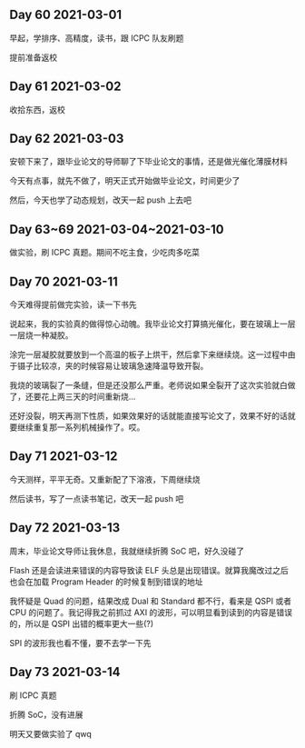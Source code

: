 ## Day 60 2021-03-01

早起，学排序、高精度，读书，跟 ICPC 队友刷题

提前准备返校

## Day 61 2021-03-02

收拾东西，返校

## Day 62 2021-03-03

安顿下来了，跟毕业论文的导师聊了下毕业论文的事情，还是做光催化薄膜材料

今天有点事，就先不做了，明天正式开始做毕业论文，时间更少了

然后，今天也学了动态规划，改天一起 push 上去吧

## Day 63~69 2021-03-04~2021-03-10

做实验，刷 ICPC 真题。期间不吃主食，少吃肉多吃菜

## Day 70 2021-03-11

今天难得提前做完实验，读一下书先

说起来，我的实验真的做得惊心动魄。我毕业论文打算搞光催化，要在玻璃上一层一层烧一种凝胶。

涂完一层凝胶就要放到一个高温的板子上烘干，然后拿下来继续烧。这一过程中由于镊子比较凉，夹的时候容易让玻璃急速降温导致开裂。

我烧的玻璃裂了一条缝，但是还没那么严重。老师说如果全裂开了这次实验就白做了，还要花上两三天的时间重新烧...

还好没裂，明天再测下性质，如果效果好的话就能直接写论文了，效果不好的话就要继续重复那一系列机械操作了。哎。

## Day 71 2021-03-12

今天测样，平平无奇。又重新配了下溶液，下周继续烧

然后读书，写了一点读书笔记，改天一起 push 吧

## Day 72 2021-03-13

周末，毕业论文导师让我休息，我就继续折腾 SoC 吧，好久没碰了

Flash 还是会读进来错误的内容导致读 ELF 头总是出现错误。就算我魔改过之后也会在加载 Program Header 的时候复制到错误的地址

我怀疑是 Quad 的问题，结果改成 Dual 和 Standard 都不行，看来是 QSPI 或者 CPU 的问题了。我记得我之前抓过 AXI 的波形，可以明显看到读到的内容是错误的，所以是 QSPI 出错的概率更大一些(?)

SPI 的波形我也看不懂，要不去学一下先

## Day 73 2021-03-14

刷 ICPC 真题

折腾 SoC，没有进展

明天又要做实验了 qwq

